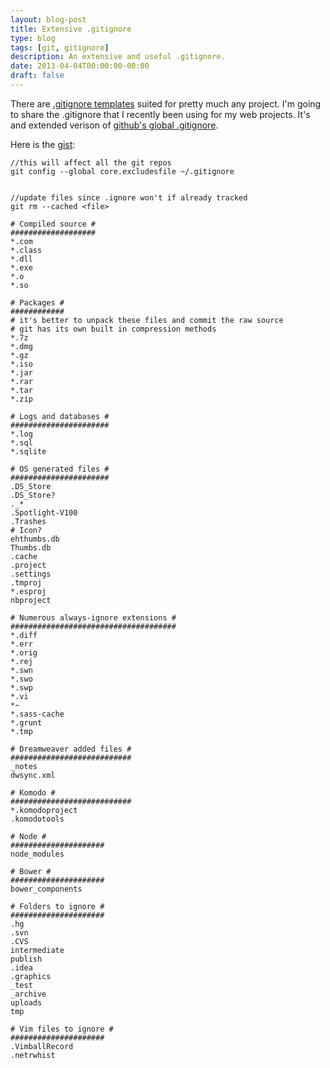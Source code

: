 ```yaml
---
layout: blog-post
title: Extensive .gitignore
type: blog
tags: [git, gitignore]
description: An extensive and useful .gitignore.
date: 2013-04-04T00:00:00-00:00
draft: false
---
```

There are [.gitignore templates](https://github.com/github/gitignore) suited for pretty much any project. I'm going to share the .gitignore that I recently been using for my web projects. It's and extended verison of [github's global .gitignore](https://help.github.com/articles/ignoring-files).

Here is the [gist](https://gist.github.com/miguelmota/5299533):

```
//this will affect all the git repos
git config --global core.excludesfile ~/.gitignore


//update files since .ignore won't if already tracked
git rm --cached <file>

# Compiled source #
###################
*.com
*.class
*.dll
*.exe
*.o
*.so

# Packages #
############
# it's better to unpack these files and commit the raw source
# git has its own built in compression methods
*.7z
*.dmg
*.gz
*.iso
*.jar
*.rar
*.tar
*.zip

# Logs and databases #
######################
*.log
*.sql
*.sqlite

# OS generated files #
######################
.DS_Store
.DS_Store?
._*
.Spotlight-V100
.Trashes
# Icon?
ehthumbs.db
Thumbs.db
.cache
.project
.settings
.tmproj
*.esproj
nbproject

# Numerous always-ignore extensions #
#####################################
*.diff
*.err
*.orig
*.rej
*.swn
*.swo
*.swp
*.vi
*~
*.sass-cache
*.grunt
*.tmp

# Dreamweaver added files #
###########################
_notes
dwsync.xml

# Komodo #
###########################
*.komodoproject
.komodotools

# Node #
#####################
node_modules

# Bower #
#####################
bower_components

# Folders to ignore #
#####################
.hg
.svn
.CVS
intermediate
publish
.idea
.graphics
_test
_archive
uploads
tmp

# Vim files to ignore #
#####################
.VimballRecord
.netrwhist
```